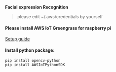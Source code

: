 **Facial expression Recognition**
>please edit  ~/.aws/credentials by yourself

#### Please install AWS IoT Greengrass for raspberry pi
[Setup guide](https://docs.aws.amazon.com/greengrass/latest/developerguide/install-ggc.html)

#### Install python package:
```
pip install opencv-python
pip install AWSIoTPythonSDK
```
